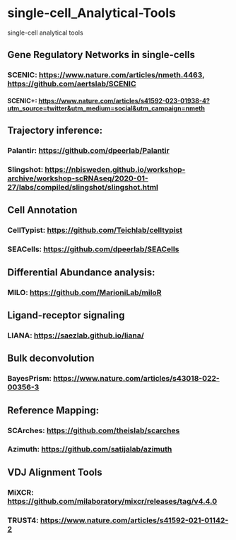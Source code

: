 # single-cell_Analytical-Tools
single-cell analytical tools

## Gene Regulatory Networks in single-cells

### SCENIC: https://www.nature.com/articles/nmeth.4463, https://github.com/aertslab/SCENIC
#### SCENIC+: https://www.nature.com/articles/s41592-023-01938-4?utm_source=twitter&utm_medium=social&utm_campaign=nmeth

## Trajectory inference:

### Palantir: https://github.com/dpeerlab/Palantir
### Slingshot: https://nbisweden.github.io/workshop-archive/workshop-scRNAseq/2020-01-27/labs/compiled/slingshot/slingshot.html


## Cell Annotation 

### CellTypist: https://github.com/Teichlab/celltypist
### SEACells: https://github.com/dpeerlab/SEACells


## Differential Abundance analysis:

### MILO: https://github.com/MarioniLab/miloR


## Ligand-receptor signaling

### LIANA: https://saezlab.github.io/liana/


## Bulk deconvolution

### BayesPrism: https://www.nature.com/articles/s43018-022-00356-3

## Reference Mapping:

### SCArches: https://github.com/theislab/scarches
### Azimuth: https://github.com/satijalab/azimuth

## VDJ Alignment Tools

### MiXCR: https://github.com/milaboratory/mixcr/releases/tag/v4.4.0
### TRUST4: https://www.nature.com/articles/s41592-021-01142-2
